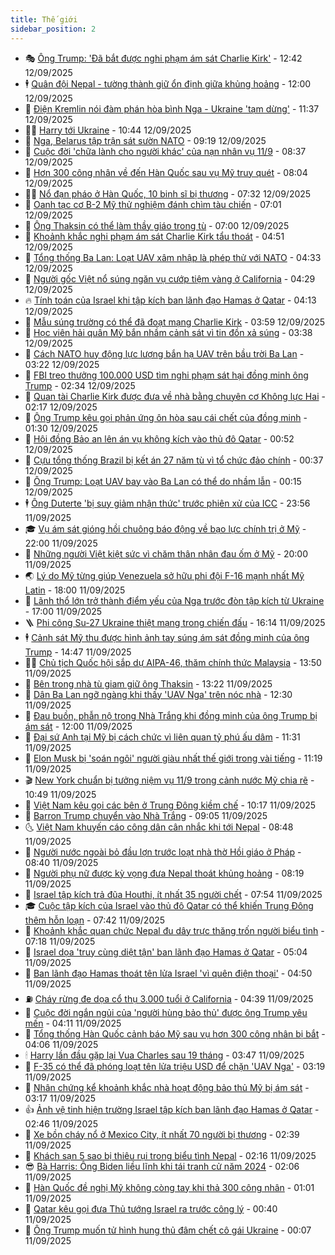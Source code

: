```yaml
---
title: Thế giới
sidebar_position: 2
---
```


<!-- vnexpress-the-gioi:START -->
- 🎭 [Ông Trump: &#39;Đã bắt được nghi phạm ám sát Charlie Kirk&#39;](https://vnexpress.net/ong-trump-da-bat-duoc-nghi-pham-am-sat-charlie-kirk-4938436.html) - 12:42 12/09/2025
- 🕴 [Quân đội Nepal - tường thành giữ ổn định giữa khủng hoảng](https://vnexpress.net/quan-doi-nepal-tuong-thanh-giu-on-dinh-giua-khung-hoang-4938104.html) - 12:00 12/09/2025
- 🤭 [Điện Kremlin nói đàm phán hòa bình Nga - Ukraine &#39;tạm dừng&#39;](https://vnexpress.net/dien-kremlin-noi-dam-phan-hoa-binh-nga-ukraine-tam-dung-4938414.html) - 11:37 12/09/2025
- 🧑‍💻 [Harry tới Ukraine](https://vnexpress.net/harry-toi-ukraine-4938364.html) - 10:44 12/09/2025
- 🦏 [Nga, Belarus tập trận sát sườn NATO](https://vnexpress.net/nga-belarus-tap-tran-sat-suon-nato-4938343.html) - 09:19 12/09/2025
- 🦒 [Cuộc đời &#39;chữa lành cho người khác&#39; của nạn nhân vụ 11/9](https://vnexpress.net/cuoc-doi-chua-lanh-cho-nguoi-khac-cua-nan-nhan-vu-11-9-4938091.html) - 08:37 12/09/2025
- 🌈 [Hơn 300 công nhân về đến Hàn Quốc sau vụ Mỹ truy quét](https://vnexpress.net/hon-300-cong-nhan-ve-den-han-quoc-sau-vu-my-truy-quet-4938279.html) - 08:04 12/09/2025
- 🧑‍🏫 [Nổ đạn pháo ở Hàn Quốc, 10 binh sĩ bị thương](https://vnexpress.net/no-dan-phao-o-han-quoc-10-binh-si-bi-thuong-4938111.html) - 07:32 12/09/2025
- 🐲 [Oanh tạc cơ B-2 Mỹ thử nghiệm đánh chìm tàu chiến](https://vnexpress.net/oanh-tac-co-b-2-my-thu-nghiem-danh-chim-tau-chien-4938202.html) - 07:01 12/09/2025
- 🦒 [Ông Thaksin có thể làm thầy giáo trong tù](https://vnexpress.net/ong-thaksin-co-the-lam-thay-giao-trong-tu-4938260.html) - 07:00 12/09/2025
- 🐻 [Khoảnh khắc nghi phạm ám sát Charlie Kirk tẩu thoát](https://vnexpress.net/khoanh-khac-nghi-pham-am-sat-charlie-kirk-tau-thoat-4938215.html) - 04:51 12/09/2025
- 🚀 [Tổng thống Ba Lan: Loạt UAV xâm nhập là phép thử với NATO](https://vnexpress.net/tong-thong-ba-lan-loat-uav-xam-nhap-la-phep-thu-voi-nato-4938090.html) - 04:33 12/09/2025
- 🥰 [Người gốc Việt nổ súng ngăn vụ cướp tiệm vàng ở California](https://vnexpress.net/nguoi-goc-viet-no-sung-ngan-vu-cuop-tiem-vang-o-california-4938214.html) - 04:29 12/09/2025
- 🔥 [Tính toán của Israel khi tập kích ban lãnh đạo Hamas ở Qatar](https://vnexpress.net/tinh-toan-cua-israel-khi-tap-kich-ban-lanh-dao-hamas-o-qatar-4938086.html) - 04:13 12/09/2025
- 🥳 [Mẫu súng trường có thể đã đoạt mạng Charlie Kirk](https://vnexpress.net/mau-sung-truong-co-the-da-doat-mang-charlie-kirk-4938106.html) - 03:59 12/09/2025
- 💼 [Học viên hải quân Mỹ bắn nhầm cảnh sát vì tin đồn xả súng](https://vnexpress.net/hoc-vien-hai-quan-my-ban-nham-canh-sat-vi-tin-don-xa-sung-4938159.html) - 03:38 12/09/2025
- 🤡 [Cách NATO huy động lực lượng bắn hạ UAV trên bầu trời Ba Lan](https://vnexpress.net/cach-nato-huy-dong-luc-luong-ban-ha-uav-tren-bau-troi-ba-lan-4937672.html) - 03:22 12/09/2025
- 🌁 [FBI treo thưởng 100.000 USD tìm nghi phạm sát hại đồng minh ông Trump](https://vnexpress.net/fbi-treo-thuong-100-000-usd-tim-nghi-pham-sat-hai-dong-minh-ong-trump-4938109.html) - 02:34 12/09/2025
- 🤩 [Quan tài Charlie Kirk được đưa về nhà bằng chuyên cơ Không lực Hai](https://vnexpress.net/quan-tai-charlie-kirk-duoc-dua-ve-nha-bang-chuyen-co-khong-luc-hai-4938112.html) - 02:17 12/09/2025
- 🎉 [Ông Trump kêu gọi phản ứng ôn hòa sau cái chết của đồng minh](https://vnexpress.net/ong-trump-keu-goi-phan-ung-on-hoa-sau-cai-chet-cua-dong-minh-4938092.html) - 01:30 12/09/2025
- 🎉 [Hội đồng Bảo an lên án vụ không kích vào thủ đô Qatar](https://vnexpress.net/hoi-dong-bao-an-len-an-vu-khong-kich-vao-thu-do-qatar-4938077.html) - 00:52 12/09/2025
- 🌁 [Cựu tổng thống Brazil bị kết án 27 năm tù vì tổ chức đảo chính](https://vnexpress.net/cuu-tong-thong-brazil-bi-ket-an-27-nam-tu-vi-to-chuc-dao-chinh-4938074.html) - 00:37 12/09/2025
- 🌊 [Ông Trump: Loạt UAV bay vào Ba Lan có thể do nhầm lẫn](https://vnexpress.net/ong-trump-loat-uav-bay-vao-ba-lan-co-the-do-nham-lan-4938068.html) - 00:15 12/09/2025
- 🕴 [Ông Duterte &#39;bị suy giảm nhận thức&#39; trước phiên xử của ICC](https://vnexpress.net/ong-duterte-bi-suy-giam-nhan-thuc-truoc-phien-xu-cua-icc-4938067.html) - 23:56 11/09/2025
- 🎓 [Vụ ám sát gióng hồi chuông báo động về bạo lực chính trị ở Mỹ](https://vnexpress.net/vu-am-sat-giong-hoi-chuong-bao-dong-ve-bao-luc-chinh-tri-o-my-4937665.html) - 22:00 11/09/2025
- 🦩 [Những người Việt kiệt sức vì chăm thân nhân đau ốm ở Mỹ](https://vnexpress.net/nhung-nguoi-viet-kiet-suc-vi-cham-than-nhan-dau-om-o-my-4937360.html) - 20:00 11/09/2025
- 🌏 [Lý do Mỹ từng giúp Venezuela sở hữu phi đội F-16 mạnh nhất Mỹ Latin](https://vnexpress.net/ly-do-my-tung-giup-venezuela-so-huu-phi-doi-f-16-manh-nhat-my-latin-4936792.html) - 18:00 11/09/2025
- 🌋 [Lãnh thổ lớn trở thành điểm yếu của Nga trước đòn tập kích từ Ukraine](https://vnexpress.net/lanh-tho-lon-tro-thanh-diem-yeu-cua-nga-truoc-don-tap-kich-tu-ukraine-4936525.html) - 17:00 11/09/2025
- 🪜 [Phi công Su-27 Ukraine thiệt mạng trong chiến đấu](https://vnexpress.net/phi-cong-su-27-ukraine-thiet-mang-trong-chien-dau-4938028.html) - 16:14 11/09/2025
- 🕴 [Cảnh sát Mỹ thu được hình ảnh tay súng ám sát đồng minh của ông Trump](https://vnexpress.net/canh-sat-my-thu-duoc-hinh-anh-tay-sung-am-sat-dong-minh-cua-ong-trump-4938015.html) - 14:47 11/09/2025
- 🧑‍🏫 [Chủ tịch Quốc hội sắp dự AIPA-46, thăm chính thức Malaysia](https://vnexpress.net/chu-tich-quoc-hoi-sap-du-aipa-46-tham-chinh-thuc-malaysia-4938009.html) - 13:50 11/09/2025
- 🌮 [Bên trong nhà tù giam giữ ông Thaksin](https://vnexpress.net/ben-trong-nha-tu-giam-giu-ong-thaksin-4937990.html) - 13:22 11/09/2025
- 🚦 [Dân Ba Lan ngỡ ngàng khi thấy &#39;UAV Nga&#39; trên nóc nhà](https://vnexpress.net/dan-ba-lan-ngo-ngang-khi-thay-uav-nga-tren-noc-nha-4937968.html) - 12:30 11/09/2025
- 💫 [Đau buồn, phẫn nộ trong Nhà Trắng khi đồng minh của ông Trump bị ám sát](https://vnexpress.net/dau-buon-phan-no-trong-nha-trang-khi-dong-minh-cua-ong-trump-bi-am-sat-4937882.html) - 12:00 11/09/2025
- 🤡 [Đại sứ Anh tại Mỹ bị cách chức vì liên quan tỷ phú ấu dâm](https://vnexpress.net/dai-su-anh-tai-my-bi-cach-chuc-vi-lien-quan-ty-phu-au-dam-4937979.html) - 11:31 11/09/2025
- 🦣 [Elon Musk bị &#39;soán ngôi&#39; người giàu nhất thế giới trong vài tiếng](https://vnexpress.net/elon-musk-bi-soan-ngoi-nguoi-giau-nhat-the-gioi-trong-vai-tieng-4937832.html) - 11:19 11/09/2025
- 🎬 [New York chuẩn bị tưởng niệm vụ 11/9 trong cảnh nước Mỹ chia rẽ](https://vnexpress.net/new-york-chuan-bi-tuong-niem-vu-11-9-trong-canh-nuoc-my-chia-re-4937973.html) - 10:49 11/09/2025
- 🎉 [Việt Nam kêu gọi các bên ở Trung Đông kiềm chế](https://vnexpress.net/viet-nam-keu-goi-cac-ben-o-trung-dong-kiem-che-4937948.html) - 10:17 11/09/2025
- 🎡 [Barron Trump chuyển vào Nhà Trắng](https://vnexpress.net/barron-trump-chuyen-vao-nha-trang-4937929.html) - 09:05 11/09/2025
- 🌜 [Việt Nam khuyến cáo công dân cân nhắc khi tới Nepal](https://vnexpress.net/viet-nam-khuyen-cao-cong-dan-can-nhac-khi-toi-nepal-4937919.html) - 08:48 11/09/2025
- 🎡 [Người nước ngoài bỏ đầu lợn trước loạt nhà thờ Hồi giáo ở Pháp](https://vnexpress.net/nguoi-nuoc-ngoai-bo-dau-lon-truoc-loat-nha-tho-hoi-giao-o-phap-4937904.html) - 08:40 11/09/2025
- 🤗 [Người phụ nữ được kỳ vọng đưa Nepal thoát khủng hoảng](https://vnexpress.net/nguoi-phu-nu-duoc-ky-vong-dua-nepal-thoat-khung-hoang-4937659.html) - 08:19 11/09/2025
- 🦩 [Israel tập kích trả đũa Houthi, ít nhất 35 người chết](https://vnexpress.net/israel-tap-kich-tra-dua-houthi-it-nhat-35-nguoi-chet-4937793.html) - 07:54 11/09/2025
- 🎓 [Cuộc tập kích của Israel vào thủ đô Qatar có thể khiến Trung Đông thêm hỗn loạn](https://vnexpress.net/cuoc-tap-kich-cua-israel-vao-thu-do-qatar-co-the-khien-trung-dong-them-hon-loan-4937232.html) - 07:42 11/09/2025
- 🌁 [Khoảnh khắc quan chức Nepal đu dây trực thăng trốn người biểu tình](https://vnexpress.net/khoanh-khac-quan-chuc-nepal-du-day-truc-thang-tron-nguoi-bieu-tinh-4937822.html) - 07:18 11/09/2025
- 🤩 [Israel dọa &#39;truy cùng diệt tận&#39; ban lãnh đạo Hamas ở Qatar](https://vnexpress.net/israel-doa-truy-cung-diet-tan-ban-lanh-dao-hamas-o-qatar-4937730.html) - 05:04 11/09/2025
- 👹 [Ban lãnh đạo Hamas thoát tên lửa Israel &#39;vì quên điện thoại&#39;](https://vnexpress.net/ban-lanh-dao-hamas-thoat-ten-lua-israel-vi-quen-dien-thoai-4937752.html) - 04:50 11/09/2025
- ⛽️ [Cháy rừng đe dọa cổ thụ 3.000 tuổi ở California](https://vnexpress.net/chay-rung-de-doa-co-thu-3-000-tuoi-o-california-4937538.html) - 04:39 11/09/2025
- 🚀 [Cuộc đời ngắn ngủi của &#39;người hùng bảo thủ&#39; được ông Trump yêu mến](https://vnexpress.net/cuoc-doi-ngan-ngui-cua-nguoi-hung-bao-thu-duoc-ong-trump-yeu-men-4937653.html) - 04:11 11/09/2025
- 🎡 [Tổng thống Hàn Quốc cảnh báo Mỹ sau vụ hơn 300 công nhân bị bắt](https://vnexpress.net/tong-thong-han-quoc-canh-bao-my-sau-vu-hon-300-cong-nhan-bi-bat-4937706.html) - 04:06 11/09/2025
- 🕯 [Harry lần đầu gặp lại Vua Charles sau 19 tháng](https://vnexpress.net/harry-lan-dau-gap-lai-vua-charles-sau-19-thang-4937714.html) - 03:47 11/09/2025
- 🐻 [F-35 có thể đã phóng loạt tên lửa triệu USD để chặn &#39;UAV Nga&#39;](https://vnexpress.net/f-35-co-the-da-phong-loat-ten-lua-trieu-usd-de-chan-uav-nga-4937729.html) - 03:19 11/09/2025
- 🚦 [Nhân chứng kể khoảnh khắc nhà hoạt động bảo thủ Mỹ bị ám sát](https://vnexpress.net/nhan-chung-ke-khoanh-khac-nha-hoat-dong-bao-thu-my-bi-am-sat-4937679.html) - 03:17 11/09/2025
- 👍 [Ảnh vệ tinh hiện trường Israel tập kích ban lãnh đạo Hamas ở Qatar](https://vnexpress.net/anh-ve-tinh-hien-truong-israel-tap-kich-ban-lanh-dao-hamas-o-qatar-4937664.html) - 02:46 11/09/2025
- 🚀 [Xe bồn cháy nổ ở Mexico City, ít nhất 70 người bị thương](https://vnexpress.net/xe-bon-chay-no-o-mexico-city-it-nhat-70-nguoi-bi-thuong-4937682.html) - 02:39 11/09/2025
- 🌮 [Khách sạn 5 sao bị thiêu rụi trong biểu tình Nepal](https://vnexpress.net/khach-san-5-sao-bi-thieu-rui-trong-bieu-tinh-nepal-4937697.html) - 02:16 11/09/2025
- 😎 [Bà Harris: Ông Biden liều lĩnh khi tái tranh cử năm 2024](https://vnexpress.net/ba-harris-ong-biden-lieu-linh-khi-tai-tranh-cu-nam-2024-4937657.html) - 02:06 11/09/2025
- 🐲 [Hàn Quốc đề nghị Mỹ không còng tay khi thả 300 công nhân](https://vnexpress.net/han-quoc-de-nghi-my-khong-cong-tay-khi-tha-300-cong-nhan-4937646.html) - 01:01 11/09/2025
- 💫 [Qatar kêu gọi đưa Thủ tướng Israel ra trước công lý](https://vnexpress.net/qatar-keu-goi-dua-thu-tuong-israel-ra-truoc-cong-ly-4937649.html) - 00:40 11/09/2025
- 👀 [Ông Trump muốn tử hình hung thủ đâm chết cô gái Ukraine](https://vnexpress.net/ong-trump-muon-tu-hinh-hung-thu-dam-chet-co-gai-ukraine-4937644.html) - 00:07 11/09/2025<!-- vnexpress-the-gioi:END -->